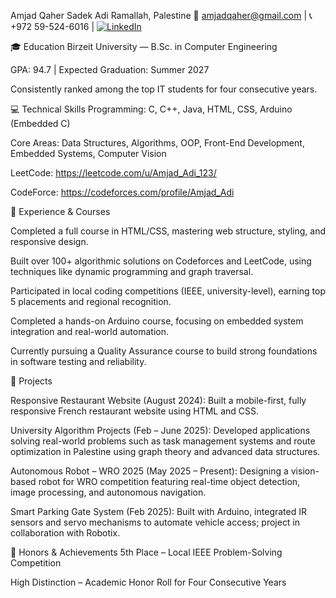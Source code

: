 Amjad Qaher Sadek Adi
Ramallah, Palestine
📧 amjadqaher@gmail.com | 📞 +972 59-524-6016 | [![LinkedIn](https://img.shields.io/badge/LinkedIn-0A66C2?style=for-the-badge&logo=linkedin&logoColor=white)](https://www.linkedin.com/in/amjad-adi-308b06338)

🎓 Education
Birzeit University — B.Sc. in Computer Engineering

GPA: 94.7 | Expected Graduation: Summer 2027

Consistently ranked among the top IT students for four consecutive years.

💻 Technical Skills
Programming: C, C++, Java, HTML, CSS, Arduino (Embedded C)

Core Areas: Data Structures, Algorithms, OOP, Front-End Development, Embedded Systems, Computer Vision

LeetCode: https://leetcode.com/u/Amjad_Adi_123/

CodeForce: https://codeforces.com/profile/Amjad_Adi

🧠 Experience & Courses

Completed a full course in HTML/CSS, mastering web structure, styling, and responsive design.

Built over 100+ algorithmic solutions on Codeforces and LeetCode, using techniques like dynamic programming and graph traversal.

Participated in local coding competitions (IEEE, university-level), earning top 5 placements and regional recognition.

Completed a hands-on Arduino course, focusing on embedded system integration and real-world automation.

Currently pursuing a Quality Assurance course to build strong foundations in software testing and reliability.

🔬 Projects

Responsive Restaurant Website (August 2024):
Built a mobile-first, fully responsive French restaurant website using HTML and CSS.

University Algorithm Projects (Feb – June 2025):
Developed applications solving real-world problems such as task management systems and route optimization in Palestine using graph theory and advanced data structures.

Autonomous Robot – WRO 2025 (May 2025 – Present):
Designing a vision-based robot for WRO competition featuring real-time object detection, image processing, and autonomous navigation.

Smart Parking Gate System (Feb 2025):
Built with Arduino, integrated IR sensors and servo mechanisms to automate vehicle access; project in collaboration with Robotix.

🏅 Honors & Achievements
5th Place – Local IEEE Problem-Solving Competition

High Distinction – Academic Honor Roll for Four Consecutive Years

